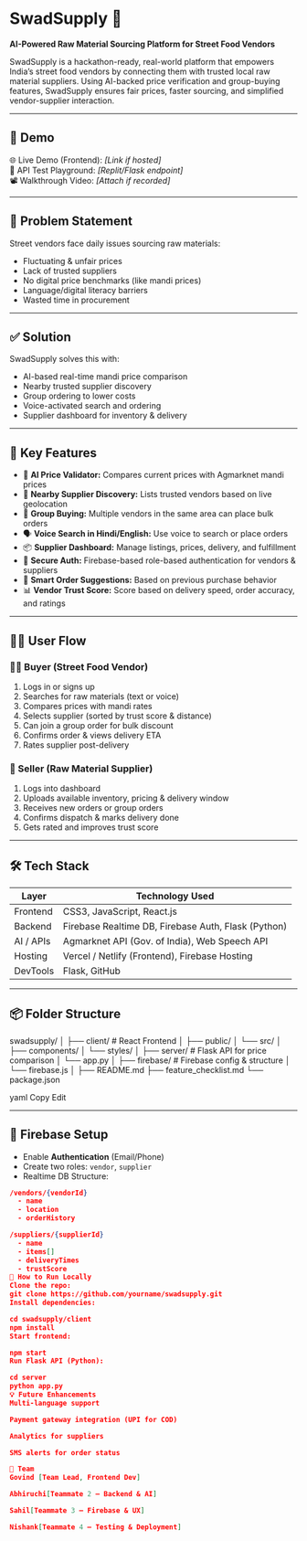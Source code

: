 # SwadSupply 🍛  
**AI-Powered Raw Material Sourcing Platform for Street Food Vendors**

SwadSupply is a hackathon-ready, real-world platform that empowers India’s street food vendors by connecting them with trusted local raw material suppliers. Using AI-backed price verification and group-buying features, SwadSupply ensures fair prices, faster sourcing, and simplified vendor-supplier interaction.

---

## 🚀 Demo

🌐 Live Demo (Frontend): _[Link if hosted]_  
🔗 API Test Playground: _[Replit/Flask endpoint]_  
📽️ Walkthrough Video: _[Attach if recorded]_

---

## 📌 Problem Statement

Street vendors face daily issues sourcing raw materials:
- Fluctuating & unfair prices
- Lack of trusted suppliers
- No digital price benchmarks (like mandi prices)
- Language/digital literacy barriers
- Wasted time in procurement

---

## ✅ Solution

SwadSupply solves this with:
- AI-based real-time mandi price comparison
- Nearby trusted supplier discovery
- Group ordering to lower costs
- Voice-activated search and ordering
- Supplier dashboard for inventory & delivery

---

## 🧠 Key Features

- 🧠 **AI Price Validator:** Compares current prices with Agmarknet mandi prices  
- 📍 **Nearby Supplier Discovery:** Lists trusted vendors based on live geolocation  
- 👥 **Group Buying:** Multiple vendors in the same area can place bulk orders  
- 🗣️ **Voice Search in Hindi/English:** Use voice to search or place orders  
- 📦 **Supplier Dashboard:** Manage listings, prices, delivery, and fulfillment  
- 🔐 **Secure Auth:** Firebase-based role-based authentication for vendors & suppliers  
- 🧾 **Smart Order Suggestions:** Based on previous purchase behavior  
- 📊 **Vendor Trust Score:** Score based on delivery speed, order accuracy, and ratings

---

## 🧑‍💼 User Flow

### 👨‍🍳 Buyer (Street Food Vendor)
1. Logs in or signs up
2. Searches for raw materials (text or voice)
3. Compares prices with mandi rates
4. Selects supplier (sorted by trust score & distance)
5. Can join a group order for bulk discount
6. Confirms order & views delivery ETA
7. Rates supplier post-delivery

### 🧺 Seller (Raw Material Supplier)
1. Logs into dashboard
2. Uploads available inventory, pricing & delivery window
3. Receives new orders or group orders
4. Confirms dispatch & marks delivery done
5. Gets rated and improves trust score

---

## 🛠️ Tech Stack

| Layer       | Technology Used                                      |
|------------|------------------------------------------------------ |
| Frontend   | CSS3, JavaScript, React.js                            |
| Backend    | Firebase Realtime DB, Firebase Auth, Flask (Python)   |
| AI / APIs  | Agmarknet API (Gov. of India), Web Speech API         |
| Hosting    | Vercel / Netlify (Frontend), Firebase Hosting         |
| DevTools   | Flask, GitHub                                         |

---

## 📦 Folder Structure

swadsupply/
│
├── client/ # React Frontend
│ ├── public/
│ └── src/
│ ├── components/
│ └── styles/
│
├── server/ # Flask API for price comparison
│ └── app.py
│
├── firebase/ # Firebase config & structure
│ └── firebase.js
│
├── README.md
├── feature_checklist.md
└── package.json

yaml
Copy
Edit

---

## 🔐 Firebase Setup

- Enable **Authentication** (Email/Phone)
- Create two roles: `vendor`, `supplier`
- Realtime DB Structure:

```json
/vendors/{vendorId}
  - name
  - location
  - orderHistory

/suppliers/{supplierId}
  - name
  - items[]
  - deliveryTimes
  - trustScore
🧪 How to Run Locally
Clone the repo:
git clone https://github.com/yourname/swadsupply.git
Install dependencies:

cd swadsupply/client
npm install
Start frontend:

npm start
Run Flask API (Python):

cd server
python app.py
💡 Future Enhancements
Multi-language support

Payment gateway integration (UPI for COD)

Analytics for suppliers

SMS alerts for order status

🏁 Team
Govind [Team Lead, Frontend Dev]

Abhiruchi[Teammate 2 – Backend & AI]

Sahil[Teammate 3 – Firebase & UX]

Nishank[Teammate 4 – Testing & Deployment]